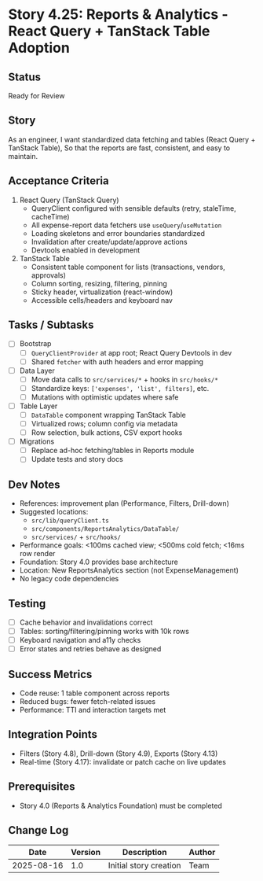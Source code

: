 # Story 4.25: Reports & Analytics - React Query + TanStack Table Adoption

## Status
Ready for Review

## Story
As an engineer,
I want standardized data fetching and tables (React Query + TanStack Table),
So that the reports are fast, consistent, and easy to maintain.

## Acceptance Criteria
1. React Query (TanStack Query)
   - QueryClient configured with sensible defaults (retry, staleTime, cacheTime)
   - All expense-report data fetchers use `useQuery`/`useMutation`
   - Loading skeletons and error boundaries standardized
   - Invalidation after create/update/approve actions
   - Devtools enabled in development
2. TanStack Table
   - Consistent table component for lists (transactions, vendors, approvals)
   - Column sorting, resizing, filtering, pinning
   - Sticky header, virtualization (react-window)
   - Accessible cells/headers and keyboard nav

## Tasks / Subtasks
- [ ] Bootstrap
  - [ ] `QueryClientProvider` at app root; React Query Devtools in dev
  - [ ] Shared `fetcher` with auth headers and error mapping
- [ ] Data Layer
  - [ ] Move data calls to `src/services/*` + hooks in `src/hooks/*`
  - [ ] Standardize keys: `['expenses', 'list', filters]`, etc.
  - [ ] Mutations with optimistic updates where safe
- [ ] Table Layer
  - [ ] `DataTable` component wrapping TanStack Table
  - [ ] Virtualized rows; column config via metadata
  - [ ] Row selection, bulk actions, CSV export hooks
- [ ] Migrations
  - [ ] Replace ad-hoc fetching/tables in Reports module
  - [ ] Update tests and story docs

## Dev Notes
- References: improvement plan (Performance, Filters, Drill-down)
- Suggested locations:
  - `src/lib/queryClient.ts`
  - `src/components/ReportsAnalytics/DataTable/`
  - `src/services/` + `src/hooks/`
- Performance goals: <100ms cached view; <500ms cold fetch; <16ms row render
- Foundation: Story 4.0 provides base architecture
- Location: New ReportsAnalytics section (not ExpenseManagement)
- No legacy code dependencies

## Testing
- [ ] Cache behavior and invalidations correct
- [ ] Tables: sorting/filtering/pinning works with 10k rows
- [ ] Keyboard navigation and a11y checks
- [ ] Error states and retries behave as designed

## Success Metrics
- Code reuse: 1 table component across reports
- Reduced bugs: fewer fetch-related issues
- Performance: TTI and interaction targets met

## Integration Points
- Filters (Story 4.8), Drill-down (Story 4.9), Exports (Story 4.13)
- Real-time (Story 4.17): invalidate or patch cache on live updates

## Prerequisites
- Story 4.0 (Reports & Analytics Foundation) must be completed

## Change Log
| Date | Version | Description | Author |
|------|---------|-------------|--------|
| 2025-08-16 | 1.0 | Initial story creation | Team |

